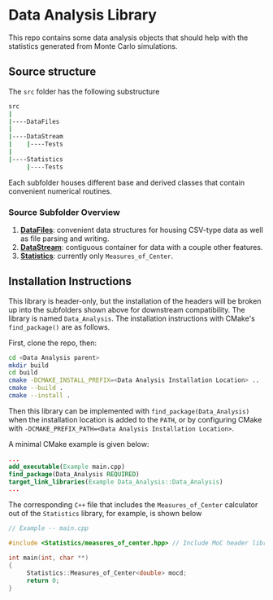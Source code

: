# Data Analysis Library

This repo contains some data analysis objects that should help with the statistics generated from Monte Carlo simulations.

## Source structure
The `src` folder has the following substructure
```bash
src
|
|----DataFiles
|
|----DataStream
|    |----Tests
|
|----Statistics
     |----Tests
```
Each subfolder houses different base and derived classes that contain convenient numerical routines.

### Source Subfolder Overview
1. [**DataFiles**](src/DataFiles/): convenient data structures for housing CSV-type data as well as file parsing and writing.
1. [**DataStream**](src/DataStream/): contiguous container for data with a couple other features.
1. [**Statistics**](src/Statistics/): currently only `Measures_of_Center`.

## Installation Instructions

This library is header-only, but the installation of the headers will be broken up into the subfolders shown above for downstream compatibility. The library is named `Data_Analysis`. The installation instructions with CMake's `find_package()` are as follows.

First, clone the repo, then:

```bash
cd <Data Analysis parent>
mkdir build
cd build
cmake -DCMAKE_INSTALL_PREFIX=<Data Analysis Installation Location> ..
cmake --build .
cmake --install .
```

Then this library can be implemented with `find_package(Data_Analysis)` when the installation location is added to the `PATH`, or by configuring CMake with `-DCMAKE_PREFIX_PATH=<Data Analysis Installation Location>`. 

A minimal CMake example is given below:

```cmake
...
add_executable(Example main.cpp)
find_package(Data_Analysis REQUIRED)
target_link_libraries(Example Data_Analysis::Data_Analysis)
...
```

The corresponding `C++` file that includes the `Measures_of_Center` calculator out of the `Statistics` library, for example, is shown below

```c++
// Example -- main.cpp

#include <Statistics/measures_of_center.hpp> // Include MoC header library

int main(int, char **)
{
     Statistics::Measures_of_Center<double> mocd;
     return 0;
}
```

